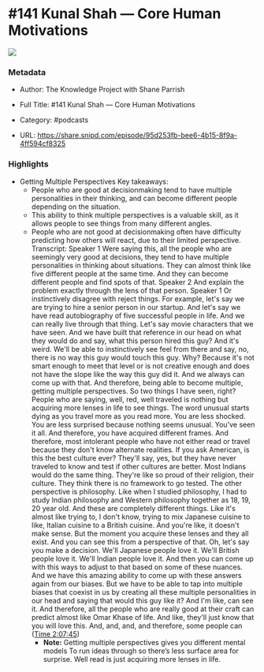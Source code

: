 # #141 Kunal Shah —  Core Human Motivations

![](https://images.weserv.nl/?url=https%3A%2F%2Fssl-static.libsyn.com%2Fp%2Fassets%2F1%2F3%2F0%2F8%2F130880bf67879f6ed959afa2a1bf1c87%2Fpodcast-cover.png&w=100&h=100)

### Metadata

- Author: The Knowledge Project with Shane Parrish
- Full Title: #141 Kunal Shah —  Core Human Motivations
- Category: #podcasts



- URL: https://share.snipd.com/episode/95d253fb-bee6-4b15-8f9a-4ff594cf8325

### Highlights

- Getting Multiple Perspectives
  Key takeaways:
  - People who are good at decisionmaking tend to have multiple personalities in their thinking, and can become different people depending on the situation.
  - This ability to think multiple perspectives is a valuable skill, as it allows people to see things from many different angles.
  - People who are not good at decisionmaking often have difficulty predicting how others will react, due to their limited perspective.
  Transcript:
  Speaker 1
  Were saying this, all the people who are seemingly very good at decisions, they tend to have multiple personalities in thinking about situations. They can almost think like five different people at the same time. And they can become different people and find spots of that.
  Speaker 2
  And explain the problem exactly through the lens of that person.
  Speaker 1
  Or instinctively disagree with reject things. For example, let's say we are trying to hire a senior person in our startup. And let's say we have read autobiography of five successful people in life. And we can really live through that thing. Let's say movie characters that we have seen. And we have built that reference in our head on what they would do and say, what this person hired this guy? And it's weird. We'll be able to instinctively see feel from there and say, no, there is no way this guy would touch this guy. Why? Because it's not smart enough to meet that level or is not creative enough and does not have the slope like the way this guy did it. And we always can come up with that. And therefore, being able to become multiple, getting multiple perspectives. So two things I have seen, right? People who are saying, well, red, well traveled is nothing but acquiring more lenses in life to see things. The word unusual starts dying as you travel more as you read more. You are less shocked. You are less surprised because nothing seems unusual. You've seen it all. And therefore, you have acquired different frames. And therefore, most intolerant people who have not either read or travel because they don't know alternate realities. If you ask American, is this the best culture ever? They'll say, yes, but they have never traveled to know and test if other cultures are better. Most Indians would do the same thing. They're like so proud of their religion, their culture. They think there is no framework to go tested. The other perspective is philosophy. Like when I studied philosophy, I had to study Indian philosophy and Western philosophy together as 18, 19, 20 year old. And these are completely different things. Like it's almost like trying to, I don't know, trying to mix Japanese cuisine to like, Italian cuisine to a British cuisine. And you're like, it doesn't make sense. But the moment you acquire these lenses and they all exist. And you can see this from a perspective of that. Oh, let's say you make a decision. We'll Japanese people love it. We'll British people love it. We'll Indian people love it. And then you can come up with this ways to adjust to that based on some of these nuances. And we have this amazing ability to come up with these answers again from our biases. But we have to be able to tap into multiple biases that coexist in us by creating all these multiple personalities in our head and saying that would this guy like it? And I'm like, can see it. And therefore, all the people who are really good at their craft can predict almost like Omar Khase of life. And like, they'll just know that you will love this. And, and, and, and therefore, some people can ([Time 2:07:45](https://share.snipd.com/snip/ea2b6146-f3b3-45e8-a23d-b27ebb477528))
    - **Note:** Getting multiple perspectives gives you different mental models To run ideas through so there’s less surface area for surprise. Well read is just acquiring more lenses in life.
